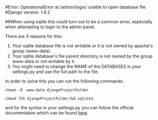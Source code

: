 #Error: OperationalError at /admin/login/ unable to open database file 
#Django version: 1.9.2

##When using sqlite this could turn out to be a common error, especially when attempting to login to the admin panel.

There are 3 reasons for this:

1. Your sqlite database file is not writable or it is not owned by apache's group (www-data).
2. Your sqlite database's file parent directory is not owned by the group www-data or not writable by it.
3. You might need to change the NAME of the DATABASES in your settings.py and use the full path to the file.

In order to solve this you can run the following commands:

```chown -R :www-data djangoProjectFolder```

```chmod 755 djangoProjectFolder/bd.sqlite3```

and for the syntax in your settings.py you can follow the official documentation which can be found [here](https://docs.djangoproject.com/en/1.10/ref/settings/#name).
